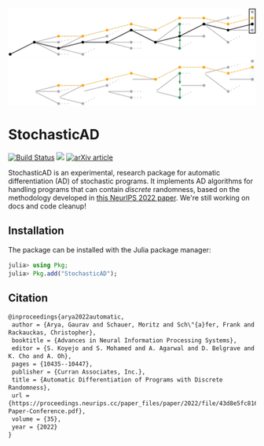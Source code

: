![](docs/src/images/path_skeleton.png#gh-light-mode-only)
![](docs/src/images/path_skeleton_dark.png#gh-dark-mode-only)

# StochasticAD

[![Build Status](https://github.com/gaurav-arya/StochasticAD.jl/workflows/CI/badge.svg?branch=main)](https://github.com/gaurav-arya/StochasticAD.jl/actions?query=workflow:CI)
[![](https://img.shields.io/badge/docs-main-blue.svg)](https://gaurav-arya.github.io/StochasticAD.jl/dev/)
[![arXiv article](https://img.shields.io/badge/article-arXiv%3A10.48550-B31B1B)](https://arxiv.org/abs/2210.08572)

StochasticAD is an experimental, research package for automatic differentiation (AD) of stochastic programs. It implements AD algorithms for handling programs that can contain *discrete* randomness, based on the methodology developed in [this NeurIPS 2022 paper](https://doi.org/10.48550/arXiv.2210.08572). We're still working on docs and code cleanup!

## Installation

The package can be installed with the Julia package manager:

```julia
julia> using Pkg;
julia> Pkg.add("StochasticAD");
```

## Citation

```
@inproceedings{arya2022automatic,
 author = {Arya, Gaurav and Schauer, Moritz and Sch\"{a}fer, Frank and Rackauckas, Christopher},
 booktitle = {Advances in Neural Information Processing Systems},
 editor = {S. Koyejo and S. Mohamed and A. Agarwal and D. Belgrave and K. Cho and A. Oh},
 pages = {10435--10447},
 publisher = {Curran Associates, Inc.},
 title = {Automatic Differentiation of Programs with Discrete Randomness},
 url = {https://proceedings.neurips.cc/paper_files/paper/2022/file/43d8e5fc816c692f342493331d5e98fc-Paper-Conference.pdf},
 volume = {35},
 year = {2022}
}
```
